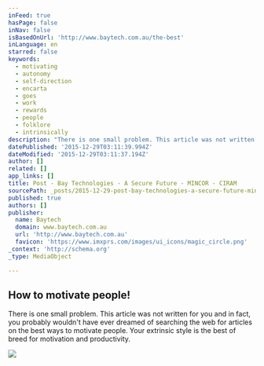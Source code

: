 ```yaml
---
inFeed: true
hasPage: false
inNav: false
isBasedOnUrl: 'http://www.baytech.com.au/the-best'
inLanguage: en
starred: false
keywords:
  - motivating
  - autonomy
  - self-direction
  - encarta
  - goes
  - work
  - rewards
  - people
  - folklore
  - intrinsically
description: "There is one small problem. This article was not written for you and in fact, you probably wouldn't have ever dreamed of searching the web for articles on the best ways to motivate people. Your extrinsic style is the best of breed for motivation and productivity."
datePublished: '2015-12-29T03:11:39.994Z'
dateModified: '2015-12-29T03:11:37.194Z'
author: []
related: []
app_links: []
title: Post - Bay Technologies - A Secure Future - MINCOR - CIRAM
sourcePath: _posts/2015-12-29-post-bay-technologies-a-secure-future-mincor-ciram.md
published: true
authors: []
publisher:
  name: Baytech
  domain: www.baytech.com.au
  url: 'http://www.baytech.com.au'
  favicon: 'https://www.imxprs.com/images/ui_icons/magic_circle.png'
_context: 'http://schema.org'
_type: MediaObject

---
```

<article style=""><h1>How to motivate people!</h1><p>There is one small problem. This article was not written for you and in fact, you probably wouldn't have ever dreamed of searching the web for articles on the best ways to motivate people. Your extrinsic style is the best of breed for motivation and productivity.</p><img src="https://s3-us-west-2.amazonaws.com/the-grid-img/p/cabf8516c5c0f12d449b82bed0537e84c36e7c38.jpg" /></article>